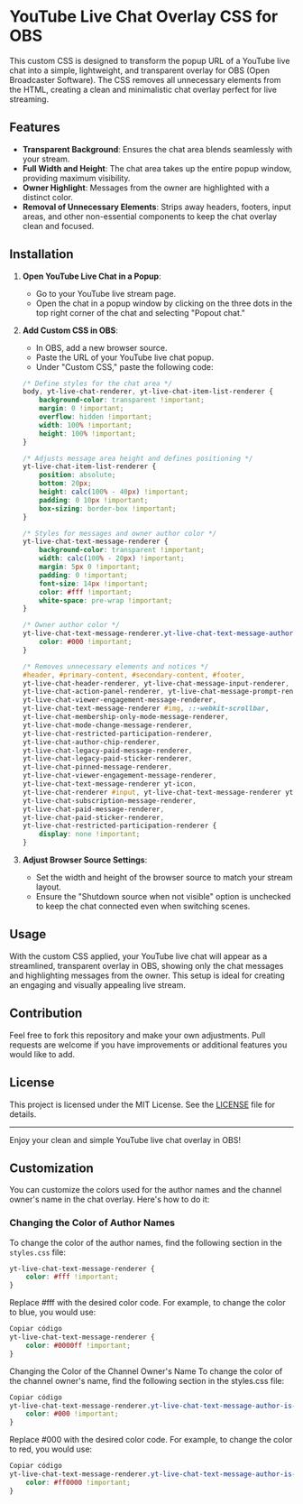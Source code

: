 # YouTube Live Chat Overlay CSS for OBS

This custom CSS is designed to transform the popup URL of a YouTube live chat into a simple, lightweight, and transparent overlay for OBS (Open Broadcaster Software). The CSS removes all unnecessary elements from the HTML, creating a clean and minimalistic chat overlay perfect for live streaming.

## Features

- **Transparent Background**: Ensures the chat area blends seamlessly with your stream.
- **Full Width and Height**: The chat area takes up the entire popup window, providing maximum visibility.
- **Owner Highlight**: Messages from the owner are highlighted with a distinct color.
- **Removal of Unnecessary Elements**: Strips away headers, footers, input areas, and other non-essential components to keep the chat overlay clean and focused.

## Installation

1. **Open YouTube Live Chat in a Popup**:
    - Go to your YouTube live stream page.
    - Open the chat in a popup window by clicking on the three dots in the top right corner of the chat and selecting "Popout chat."

2. **Add Custom CSS in OBS**:
    - In OBS, add a new browser source.
    - Paste the URL of your YouTube live chat popup.
    - Under "Custom CSS," paste the following code:

    ```css
    /* Define styles for the chat area */
    body, yt-live-chat-renderer, yt-live-chat-item-list-renderer {
        background-color: transparent !important;
        margin: 0 !important;
        overflow: hidden !important;
        width: 100% !important;
        height: 100% !important;
    }

    /* Adjusts message area height and defines positioning */
    yt-live-chat-item-list-renderer {
        position: absolute;
        bottom: 20px;
        height: calc(100% - 40px) !important;
        padding: 0 10px !important;
        box-sizing: border-box !important;
    }

    /* Styles for messages and owner author color */
    yt-live-chat-text-message-renderer {
        background-color: transparent !important;
        width: calc(100% - 20px) !important;
        margin: 5px 0 !important;
        padding: 0 !important;
        font-size: 14px !important;
        color: #fff !important;
        white-space: pre-wrap !important;
    }

    /* Owner author color */
    yt-live-chat-text-message-renderer.yt-live-chat-text-message-author-is-owner #author-name {
        color: #000 !important;
    }

    /* Removes unnecessary elements and notices */
    #header, #primary-content, #secondary-content, #footer,
    yt-live-chat-header-renderer, yt-live-chat-message-input-renderer,
    yt-live-chat-action-panel-renderer, yt-live-chat-message-prompt-renderer,
    yt-live-chat-viewer-engagement-message-renderer,
    yt-live-chat-text-message-renderer #img, ::-webkit-scrollbar,
    yt-live-chat-membership-only-mode-message-renderer,
    yt-live-chat-mode-change-message-renderer,
    yt-live-chat-restricted-participation-renderer,
    yt-live-chat-author-chip-renderer,
    yt-live-chat-legacy-paid-message-renderer,
    yt-live-chat-legacy-paid-sticker-renderer,
    yt-live-chat-pinned-message-renderer,
    yt-live-chat-viewer-engagement-message-renderer,
    yt-live-chat-text-message-renderer yt-icon,
    yt-live-chat-renderer #input, yt-live-chat-text-message-renderer yt-live-chat-author-chip-renderer,
    yt-live-chat-subscription-message-renderer,
    yt-live-chat-paid-message-renderer,
    yt-live-chat-paid-sticker-renderer,
    yt-live-chat-restricted-participation-renderer {
        display: none !important;
    }
    ```

3. **Adjust Browser Source Settings**:
    - Set the width and height of the browser source to match your stream layout.
    - Ensure the "Shutdown source when not visible" option is unchecked to keep the chat connected even when switching scenes.

## Usage

With the custom CSS applied, your YouTube live chat will appear as a streamlined, transparent overlay in OBS, showing only the chat messages and highlighting messages from the owner. This setup is ideal for creating an engaging and visually appealing live stream.

## Contribution

Feel free to fork this repository and make your own adjustments. Pull requests are welcome if you have improvements or additional features you would like to add.

## License

This project is licensed under the MIT License. See the [LICENSE](LICENSE) file for details.

---

Enjoy your clean and simple YouTube live chat overlay in OBS!

## Customization

You can customize the colors used for the author names and the channel owner's name in the chat overlay. Here's how to do it:

### Changing the Color of Author Names

To change the color of the author names, find the following section in the `styles.css` file:

```css
yt-live-chat-text-message-renderer {
    color: #fff !important;
}
```

Replace #fff with the desired color code. For example, to change the color to blue, you would use:

```css
Copiar código
yt-live-chat-text-message-renderer {
    color: #0000ff !important;
}
```

Changing the Color of the Channel Owner's Name
To change the color of the channel owner's name, find the following section in the styles.css file:

```css
Copiar código
yt-live-chat-text-message-renderer.yt-live-chat-text-message-author-is-owner #author-name {
    color: #000 !important;
}

```
Replace #000 with the desired color code. For example, to change the color to red, you would use:

```css
Copiar código
yt-live-chat-text-message-renderer.yt-live-chat-text-message-author-is-owner #author-name {
    color: #ff0000 !important;
}
```
